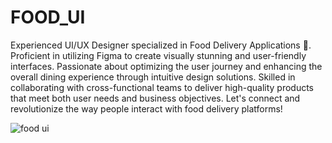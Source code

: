 # FOOD_UI
Experienced UI/UX Designer specialized in Food Delivery Applications 📱. Proficient in utilizing Figma to create visually stunning and user-friendly interfaces. Passionate about optimizing the user journey and enhancing the overall dining experience through intuitive design solutions. Skilled in collaborating with cross-functional teams to deliver high-quality products that meet both user needs and business objectives. Let's connect and revolutionize the way people interact with food delivery platforms!

![food ui](https://github.com/Karthi07x/NIKE_website_design/assets/123854143/5b08a4f4-452d-41ef-99ed-58466caf1918)
